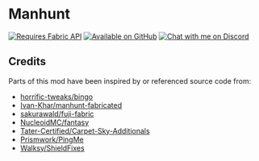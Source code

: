 ﻿# Manhunt
[![Requires Fabric API](https://cdn.jsdelivr.net/npm/@intergrav/devins-badges@2/assets/cozy/requires/fabric-api_vector.svg)](https://modrinth.com/mod/fabric-api)
[![Available on GitHub](https://cdn.jsdelivr.net/npm/@intergrav/devins-badges@2.10.0/assets/cozy/available/github_vector.svg)](https://github.com/Libreh/manhunt)
[![Chat with me on Discord](https://cdn.jsdelivr.net/npm/@intergrav/devins-badges@2.10.0/assets/cozy/social/discord-singular_vector.svg)](https://discord.gg/hdWw7SQpwf)

## Credits
Parts of this mod have been inspired by or referenced source code from:
- [horrific-tweaks/bingo](https://gitlab.com/horrific-tweaks/bingo)
- [Ivan-Khar/manhunt-fabricated](https://github.com/Ivan-Khar/manhunt-fabricated)
- [sakurawald/fuji-fabric](https://github.com/sakurawald/fuji-fabric)
- [NucleoidMC/fantasy](https://github.com/NucleoidMC/fantasy)
- [Tater-Certified/Carpet-Sky-Additionals](https://github.com/Tater-Certified/Carpet-Sky-Additionals)
- [Prismwork/PingMe](https://github.com/Prismwork/PingMe)
- [Walksy/ShieldFixes](https://github.com/Walksy/ShieldFixes)
